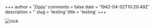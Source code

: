 +++
author = 'Zippy'
comments = false
date = '1942-04-02T10:20:49Z'
description = ''
slug = 'testing'
title = 'testing'
+++

![nick](logos/logo.gif)